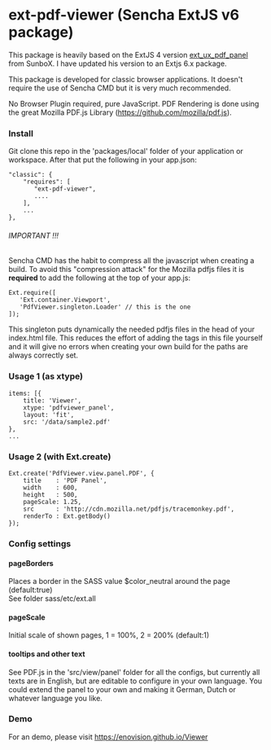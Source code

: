 ext-pdf-viewer (Sencha ExtJS v6 package)
========================================

This package is heavily based on the ExtJS 4 version <a href="http://SunboX.github.com/ext_ux_pdf_panel/demo/">ext_ux_pdf_panel</a> from SunboX. I have updated his version to
an Extjs 6.x package.

This package is developed for classic browser applications. It doesn't require
the use of Sencha CMD but it is very much recommended.

No Browser Plugin required, pure JavaScript. PDF Rendering is done using the great Mozilla PDF.js Library (<a href="https://github.com/mozilla/pdf.js">https://github.com/mozilla/pdf.js</a>).

### Install ###
Git clone this repo in the 'packages/local' folder of your application or workspace.
After that put the following in your app.json:

    "classic": {
        "requires": [
           "ext-pdf-viewer",
           ....
        ],
        ...
    },

###### IMPORTANT !!! #######
Sencha CMD has the habit to compress all the javascript when creating a build. To avoid
this "compression attack" for the Mozilla pdfjs files it is **required** to add the following
at the top of your app.js:

    Ext.require([
       'Ext.container.Viewport',
       'PdfViewer.singleton.Loader' // this is the one
    ]);
        
This singleton puts dynamically the needed pdfjs files in the head of your index.html file.
This reduces the effort of adding the tags in this file yourself and it will give no errors
when creating your own build for the paths are always correctly set.

### Usage 1 (as xtype) ###

    items: [{
        title: 'Viewer',
        xtype: 'pdfviewer_panel',
        layout: 'fit',
        src: '/data/sample2.pdf'
    },
    ...    


### Usage 2 (with Ext.create) ###

    Ext.create('PdfViewer.view.panel.PDF', {
        title    : 'PDF Panel',
        width    : 600,
        height   : 500,
        pageScale: 1.25, 
        src      : 'http://cdn.mozilla.net/pdfjs/tracemonkey.pdf', 
        renderTo : Ext.getBody()
    });
    
### Config settings ###
    
#### pageBorders ####
Places a border in the SASS value $color_neutral around the page (default:true)<br/>
See folder sass/etc/ext.all   

#### pageScale ####
Initial scale of shown pages, 1 = 100%, 2 = 200% (default:1)

#### tooltips and other text ####
See PDF.js in the 'src/view/panel' folder for all the configs, but
currently all texts are in English, but are editable to configure in your
own language. You could extend the panel to your own and making it German,
Dutch or whatever language you like.

    
### Demo ###

For an demo, please visit <a href="https://enovision.github.io/Viewer">https://enovision.github.io/Viewer</a>

